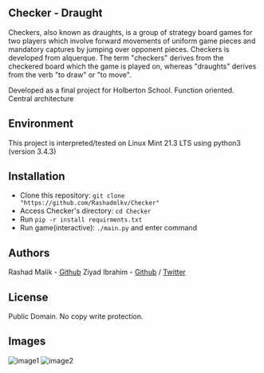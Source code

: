 ## Checker - Draught

Checkers, also known as draughts, is a group of strategy board games for two players which involve forward movements of uniform game pieces and mandatory captures by jumping over opponent pieces.
Checkers is developed from alquerque.
The term "checkers" derives from the checkered board which the game is played on, whereas "draughts" derives from the verb "to draw" or "to move".

Developed as a final project for Holberton School.
Function oriented. Central architecture

## Environment
This project is interpreted/tested on Linux Mint 21.3 LTS using python3 (version 3.4.3)

## Installation
* Clone this repository: `git clone "https://github.com/Rashadmlkv/Checker"`
* Access Checker's directory: `cd Checker`
* Run `pip -r install requirments.txt`
* Run game(interactive): `./main.py` and enter command

## Authors
Rashad Malik - [Github](https://github.com/Rashadmlkv)
Ziyad Ibrahim - [Github](https://github.com/z1yad020) / [Twitter](https://twitter.com/_Ziyad_Ibrahim_)

## License
Public Domain. No copy write protection. 

## Images
![image1](https://github.com/Rashadmlkv/Checker/assets/58619029/cf2ecf1e-d17d-4672-b6f4-8664fd4f2ce1)
![image2](https://github.com/Rashadmlkv/Checker/assets/58619029/9c12b667-8d09-4b3f-ae6c-5f2200b21671)
